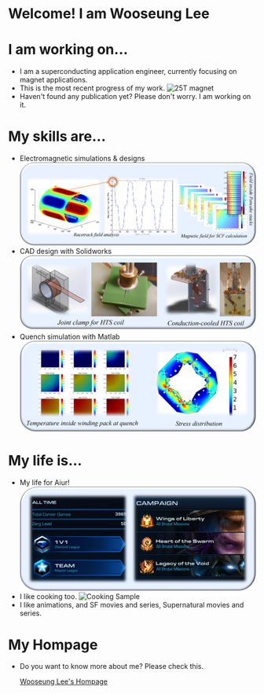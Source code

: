 # Welcome! I am Wooseung Lee
# I am working on...
- I am a superconducting application engineer, currently focusing on magnet applications. 
- This is the most recent progress of my work. 
![25T magnet](/img/25T.png)
- Haven't found any publication yet? Please don't worry. I am working on it. 
# My skills are...
- Electromagnetic simulations & designs
![EM Simulation Sample](/img/Electromagnetic.png)
- CAD design with Solidworks
![Solidworks CAD Sample](/img/Solidworks.png)
- Quench simulation with Matlab
![Quench simulation Sample](/img/Quench.png)
# My life is...
- My life for Aiur!
![StarCraft II](/img/SC2.png)
- I like cooking too.
![Cooking Sample](/img/Cooking.png)
- I like animations, and SF movies and series, Supernatural movies and series. 
# My Hompage
- Do you want to know more about me? Please check this.

    [Wooseung Lee's Hompage](https://wslee.info, "Woooo")


<!--
**codenamezoo/codenamezoo** is a ✨ _special_ ✨ repository because its `README.md` (this file) appears on your GitHub profile.

Here are some ideas to get you started:

- 🔭 I’m currently working on ...
- 🌱 I’m currently learning ...
- 👯 I’m looking to collaborate on ...
- 🤔 I’m looking for help with ...
- 💬 Ask me about ...
- 📫 How to reach me: ...
- 😄 Pronouns: ...
- ⚡ Fun fact: ...
-->
